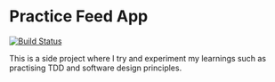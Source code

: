 # Practice Feed App

[![Build Status](https://travis-ci.com/manivelnagarajan/practice_feed.svg?branch=main)](https://travis-ci.com/manivelnagarajan/practice_feed)

This is a side project where I try and experiment my learnings such as practising TDD and software design principles.